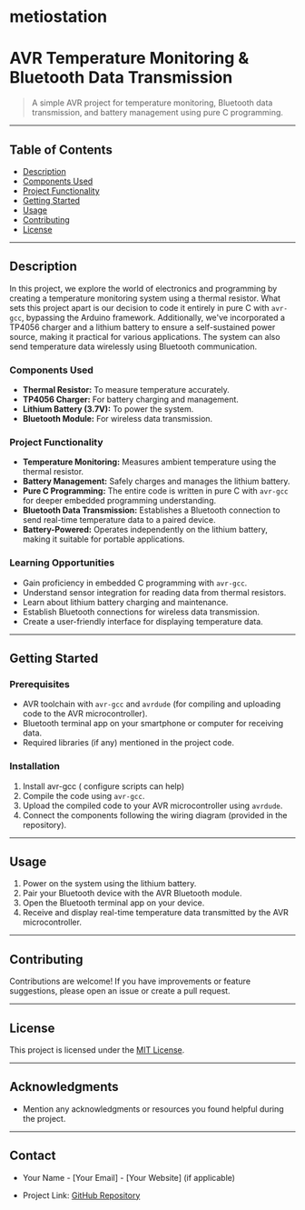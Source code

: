 # metiostation


# AVR Temperature Monitoring & Bluetooth Data Transmission


> A simple AVR project for temperature monitoring, Bluetooth data transmission, and battery management using pure C programming.

---

## Table of Contents

- [Description](#description)
- [Components Used](#components-used)
- [Project Functionality](#project-functionality)
- [Getting Started](#getting-started)
- [Usage](#usage)
- [Contributing](#contributing)
- [License](#license)

---

## Description

In this project, we explore the world of electronics and programming by creating a temperature monitoring system using a thermal resistor. What sets this project apart is our decision to code it entirely in pure C with `avr-gcc`, bypassing the Arduino framework. Additionally, we've incorporated a TP4056 charger and a lithium battery to ensure a self-sustained power source, making it practical for various applications. The system can also send temperature data wirelessly using Bluetooth communication.

### Components Used

- **Thermal Resistor:** To measure temperature accurately.
- **TP4056 Charger:** For battery charging and management.
- **Lithium Battery (3.7V):** To power the system.
- **Bluetooth Module:** For wireless data transmission.

### Project Functionality

- **Temperature Monitoring:** Measures ambient temperature using the thermal resistor.
- **Battery Management:** Safely charges and manages the lithium battery.
- **Pure C Programming:** The entire code is written in pure C with `avr-gcc` for deeper embedded programming understanding.
- **Bluetooth Data Transmission:** Establishes a Bluetooth connection to send real-time temperature data to a paired device.
- **Battery-Powered:** Operates independently on the lithium battery, making it suitable for portable applications.

### Learning Opportunities

- Gain proficiency in embedded C programming with `avr-gcc`.
- Understand sensor integration for reading data from thermal resistors.
- Learn about lithium battery charging and maintenance.
- Establish Bluetooth connections for wireless data transmission.
- Create a user-friendly interface for displaying temperature data.

---

## Getting Started

### Prerequisites

- AVR toolchain with `avr-gcc` and `avrdude` (for compiling and uploading code to the AVR microcontroller).
- Bluetooth terminal app on your smartphone or computer for receiving data.
- Required libraries (if any) mentioned in the project code.

### Installation

1. Install avr-gcc ( configure scripts can help)
2. Compile the code using `avr-gcc`.
3. Upload the compiled code to your AVR microcontroller using `avrdude`.
4. Connect the components following the wiring diagram (provided in the repository).

---

## Usage

1. Power on the system using the lithium battery.
2. Pair your Bluetooth device with the AVR Bluetooth module.
3. Open the Bluetooth terminal app on your device.
4. Receive and display real-time temperature data transmitted by the AVR microcontroller.

---

## Contributing

Contributions are welcome! If you have improvements or feature suggestions, please open an issue or create a pull request.

---

## License

This project is licensed under the [MIT License](LICENSE).

---

## Acknowledgments

- Mention any acknowledgments or resources you found helpful during the project.

---

## Contact

- Your Name - [Your Email] - [Your Website] (if applicable)

- Project Link: [GitHub Repository](https://github.com/your-username/avr-temperature-monitor)

